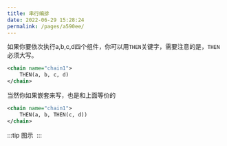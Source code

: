 ```yaml
---
title: 串行编排
date: 2022-06-29 15:28:24
permalink: /pages/a590ee/
---
```


如果你要依次执行a,b,c,d四个组件，你可以用`THEN`关键字，需要注意的是，`THEN`必须大写。

```xml
<chain name="chain1">
    THEN(a, b, c, d)
</chain>
```

当然你如果嵌套来写，也是和上面等价的
```xml
<chain name="chain1">
    THEN(a, b, THEN(c, d))
</chain>
```

:::tip 图示
<img :src="$withBase('/img/flow_example/e3.png')" style="zoom: 25%">
:::
